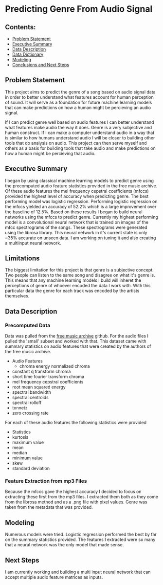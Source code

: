 # Predicting Genre From Audio Signal

## Contents:
- [Problem Statement](#Problem-Statement)
- [Executive Summary](#Executive-Summary)
- [Data Description](#Data-Description)
- [Data Dictionary](#Data-Dictionary)
- [Modeling](#Modeling)
- [Conclusions and Next Steps](#Conclusions-and-Next-Steps)

## Problem Statement
This project aims to predict the genre of a song based on audio signal data in order to better understand what features account for human perception of sound. It will serve as a foundation for future machine learning models that can make predictions on how a human might be percieving an audio signal.

If I can predict genre well based on audio features I can better understand what features make audio the way it does. Genre is a very subjective and human construct. If I can make a computer understand audio in a way that is similar to how humans understand audio I will be closer to building other tools that do analysis on audio. This project can then serve myself and others as a basis for building tools that take audio and make predictions on how a human might be percieving that audio.

## Executive Summary
I began by using classical machine learning models to predict genre using the precomputed audio feature statistics provided in the free music archive. Of these audio features the mel frequency cepstral coefficients (mfccs) provided the highest level of accuracy when predicting genre. The best performing model was logistic regression. Performing logistic regression on the mfccs yielded an accuracy of 52.2% which is a large improvement over the baseline of 12.5%. Based on these results I began to build neural networks using the mfccs to predict genre. Currently my highest performing model is a convolutional neural network that is trained on images of the mfcc spectrograms of the songs. These spectrograms were generated using the librosa library. This neural network in it's current state is only ~35% accurate on unseen data. I am working on tuning it and also creating a multiinput neural network.

## Limitations
The biggest limitation for this project is that genre is a subjective concept. Two people can listen to the same song and disagree on what it's genre is. This means that any machine learning models I build will inheret the perceptions of genre of whoever encoded the data I work with. With this particular data the genre for each track was encoded by the artists themselves. 

## Data Description
### Precomputed Data
Data was pulled from the [free music archive](https://github.com/mdeff/fma) github. For the audio files I pulled the 'small' subset and worked with that. This dataset came with summary statistics on audio features that were created by the authors of the free music archive.

- Audio Features
  - chroma energy normalized chroma
 - constant q transform chroma
 - short time fourier transform chroma
 - mel frequency cepstral coefficients
 - root mean squared energy
 - spectral bandwidth
 - spectral centroids
 - spectral rolloff
 - tonnetz
 - zero crossing rate

For each of these audio features the following statistics were provided

- Statistics
 - kurtosis
 - maximum value
 - mean
 - median
 - minimum value
 - skew
 - standard deviation
 

### Feature Extraction from mp3 Files
Because the mfccs gave the highest accuracy I decided to focus on extracting these first from the mp3 files. I extracted them both as they come from the librosa method and as a .png file with pixel values. Genre was taken from the metadata that was provided.

## Modeling
Numerous models were tried. Logistic regression performed the best by far on the summary statistics provided. The features I extracted were so many that a neural network was the only model that made sense.

## Next Steps
I am currently working and building a multi input neural network that can accept multiple audio feature matrices as inputs.
